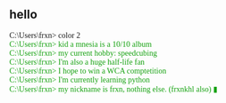 ## hello

<span style="color: whity; font-family: Cascadia Mono;;">C:\Users\frxn> color 2\
<span style="color: #13a10e; font-family: Cascadia Mono;;">C:\Users\frxn> kid a mnesia is a 10/10 album \
C:\Users\frxn> my current hobby: speedcubing\
C:\Users\frxn> I'm also a huge half-life fan\
C:\Users\frxn> I hope to win a WCA comptetition\
C:\Users\frxn> I'm currently learning python\
C:\Users\frxn> my nickname is frxn, nothing else. (frxnkhl also) ▮